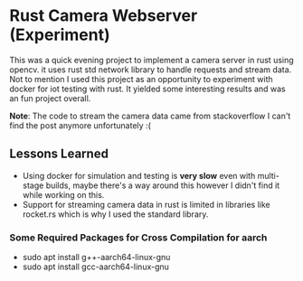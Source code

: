 # Rust Camera Webserver (Experiment)
This was a quick evening project to implement a camera server in rust using opencv.
it uses rust std network library to handle requests and stream data.
Not to mention I used this project as an opportunity to experiment with docker for iot testing with rust. 
It yielded some interesting results and was an fun project overall.

**Note**: The code to stream the camera data came from stackoverflow I can't find the post anymore unfortunately :(

## Lessons Learned
- Using docker for simulation and testing is **very slow** even with multi-stage builds, maybe there's a way around this
however I didn't find it while working on this. 
- Support for streaming camera data in rust is limited in libraries like rocket.rs which is why I used the standard library.

### Some Required Packages for Cross Compilation for aarch

- sudo apt install g++-aarch64-linux-gnu
- sudo apt install gcc-aarch64-linux-gnu
